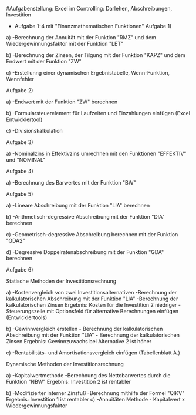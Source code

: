 #Aufgabenstellung: Excel im Controlling: Darlehen, Abschreibungen, Investition

- Aufgabe 1-4 mit "Finanzmathematischen Funktionen"
Aufgabe 1) 


a)   -Berechnung der Annuität mit der Funktion "RMZ" und dem
      Wiedergewinnungsfaktor mit der Funktion "LET"
      
b)   -Berechnung der Zinsen, der Tilgung mit der Funktion "KAPZ" und dem Endwert mit der Funktion "ZW"

c)   -Erstellunng einer dynamischen Ergebnistabelle, Wenn-Funktion, Wennfehler

Aufgabe 2) 


a) -Endwert mit der Funktion "ZW" berechnen

b) -Formularsteuerelement für Laufzeiten und Einzahlungen einfügen (Excel Entwicklertool)

c) -Divisionskalkulation


Aufgabe 3)

a) -Nominalzins in Effektivzins umrechnen mit den Funktionen
    "EFFEKTIV" und "NOMINAL"
     
     
Aufgabe 4) 

a) -Berechnung des Barwertes mit der Funktion "BW"


Aufgabe 5)

a) -Lineare Abschreibung mit der Funktion "LIA" berechnen

b) -Arithmetisch-degressive Abschreibung mit der Funktion "DIA" berechnen

c) -Geometrisch-degressive Abschreibung berechnen mit der Funktion "GDA2"

d) -Degressive Doppelratenabschreibung mit der Funktion "GDA" berechnen

Aufgabe 6)

Statische Methoden der Investitionsrechnung

a) -Kostenvergleich von zwei Investitionsalternativen
    -Berechnung der kalkulatorischen Abschreibung mit der Funktion "LIA"
    -Berechnung der kalkulatorischen Zinsen
    Ergebnis: Kosten für die Investition 2 niedriger
    -Steuerungszelle mit Optionsfeld für alternative Berechnungen einfügen
    (Entwicklertools)
    
b) -Gewinnvergleich erstellen
    - Berechnung der kalkulatorischen Abschreibung mit der Funktion "LIA"
    - Berechnung der kalkulatorischen Zinsen
    Ergebnis: Gewinnzuwachs bei Alternative 2 ist höher
    
c) -Rentabilitäts- und Amortisationsvergleich einfügen (Tabellenblatt A.)

Dynamische Methoden der Investitionsrechnung

a) -Kapitalwertmethode 
    -Berechnung des Nettobarwertes durch die Funktion "NBW"
    Ergebnis: Investition 2 ist rentabler
    
b) -Modifizierter interner Zinsfuß
    -Berechnung mithilfe der Formel "QIKV"
    Ergebnis: Investition 1 ist rentabler
c) -Annuitäten Methode
    - Kapitalwert x Wiedergewinnungsfaktor
    
